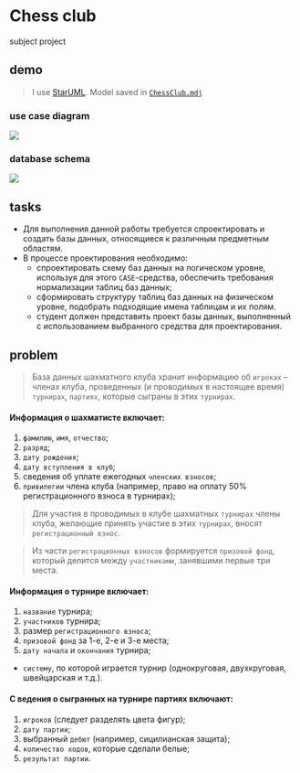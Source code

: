 # Chess club
subject project

## demo
> I use [StarUML](http://staruml.io/). Model saved in [`ChessClub.mdj`](http://drapegnik.github.io/bsu/dms/project/ChessClub.mdj)

### use case diagram
![](http://res.cloudinary.com/dzsjwgjii/image/upload/v1505213348/dms-project-use-case.png)

### database schema
![](http://res.cloudinary.com/dzsjwgjii/image/upload/v1505213348/dms-project-data-model.png)

## tasks
* Для выполнения данной работы требуется спроектировать и создать базы данных, относящиеся к различным предметным областям. 
* В процессе проектирования необходимо:
  * спроектировать схему баз данных на логическом уровне, используя для этого `CASE`-средства, обеспечить требования нормализации таблиц баз данных;
  * сформировать структуру таблиц баз данных на физическом уровне, подобрать подходящие имена таблицам и их полям.
  * студент должен представить проект базы данных, выполненный с использованием выбранного средства для проектирования.

## problem
> База данных шахматного клуба хранит информацию об `игроках` – членах клуба, проведенных (и проводимых в настоящее время) `турнирах`, `партиях`, которые сыграны в этих `турнирах`.

#### Информация о шахматисте включает:
1. `фамилию`, `имя`, `отчество`;
2. `разряд`;
3. `дату рождения`;
4. `дату вступления в клуб`;
5. сведения об уплате ежегодных `членских взносов`;
6. `привилегии` члена клуба (например, право на оплату 50% регистрационного взноса в турнирах);

> Для участия в проводимых в клубе шахматных `турнирах` члены клуба, желающие принять участие в этих `турнирах`, вносят `регистрационный взнос`.

> Из части `регистрационных взносов` формируется `призовой фонд`, который делится между `участниками`, занявшими первые три места.

#### Информация о турнире включает:
1. `название` турнира;
2. `участников` турнира;
3. размер `регистрационного взноса`;
4. `призовой фонд` за 1-е, 2-е и 3-е места;
5. `дату начала` и `окончания` турнира;
* `систему`, по которой играется турнир (однокруговая, двухкруговая, швейцарская и т.д.).

#### С ведения о сыгранных на турнире партиях включают:
1. `игроков` (следует разделять цвета фигур);
2. `дату партии`;
3. выбранный `дебют` (например, сицилианская защита);
4. `количество ходов`, которые сделали белые;
5. `результат партии`.
